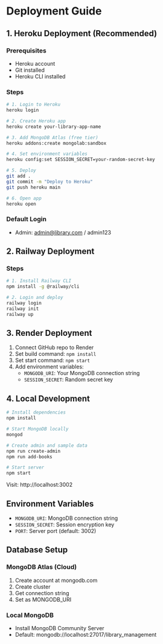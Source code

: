 # Deployment Guide

## 1. Heroku Deployment (Recommended)

### Prerequisites
- Heroku account
- Git installed
- Heroku CLI installed

### Steps
```bash
# 1. Login to Heroku
heroku login

# 2. Create Heroku app
heroku create your-library-app-name

# 3. Add MongoDB Atlas (free tier)
heroku addons:create mongolab:sandbox

# 4. Set environment variables
heroku config:set SESSION_SECRET=your-random-secret-key

# 5. Deploy
git add .
git commit -m "Deploy to Heroku"
git push heroku main

# 6. Open app
heroku open
```

### Default Login
- Admin: admin@library.com / admin123

## 2. Railway Deployment

### Steps
```bash
# 1. Install Railway CLI
npm install -g @railway/cli

# 2. Login and deploy
railway login
railway init
railway up
```

## 3. Render Deployment

1. Connect GitHub repo to Render
2. Set build command: `npm install`
3. Set start command: `npm start`
4. Add environment variables:
   - `MONGODB_URI`: Your MongoDB connection string
   - `SESSION_SECRET`: Random secret key

## 4. Local Development

```bash
# Install dependencies
npm install

# Start MongoDB locally
mongod

# Create admin and sample data
npm run create-admin
npm run add-books

# Start server
npm start
```

Visit: http://localhost:3002

## Environment Variables

- `MONGODB_URI`: MongoDB connection string
- `SESSION_SECRET`: Session encryption key
- `PORT`: Server port (default: 3002)

## Database Setup

### MongoDB Atlas (Cloud)
1. Create account at mongodb.com
2. Create cluster
3. Get connection string
4. Set as MONGODB_URI

### Local MongoDB
- Install MongoDB Community Server
- Default: mongodb://localhost:27017/library_management